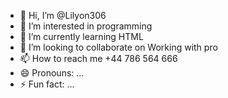 - 👋 Hi, I’m @Lilyon306
- 👀 I’m interested in programming
- 🌱 I’m currently learning HTML
- 💞️ I’m looking to collaborate on Working with pro
- 📫 How to reach me +44 786 564 666
- 😄 Pronouns: ...
- ⚡ Fun fact: ...

<!---
Lilyon306/Lilyon306 is a ✨ special ✨ repository because its `README.md` (this file) appears on your GitHub profile.
You can click the Preview link to take a look at your changes.
--->

